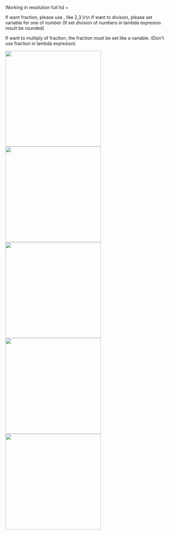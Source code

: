 Working in resolution full hd +


If want fraction, please use , like 2,3.\r\n
If want to division, please set variable for one of number (If set division of numbers in lambda expresion result be rounded)

If want to multiply of fraction, the fraction must be set like a variable. (Don't use fraction in lambda expresion)


<img src="https://github.com/Maniek13/Lambda-expression-calculator/assets/47826375/4faa4719-0ef1-4e0a-b1fd-1d90968d595b" width="300">


<img src="https://github.com/Maniek13/Lambda-expression-calculator/assets/47826375/adad4896-597b-494a-9019-68346af47715" width="300">


<img src="https://github.com/Maniek13/Lambda-expression-calculator/assets/47826375/f31b44ea-04c7-41e5-a400-3daa13a6cc3b" width="300">


<img src="https://github.com/Maniek13/Lambda-expression-calculator/assets/47826375/46e24875-3017-4906-82c4-97e8aef2e647" width="300">


<img src="https://github.com/Maniek13/Lambda-expression-calculator/assets/47826375/1cbee946-4920-464e-a400-64f8a8871bbe" width="300">